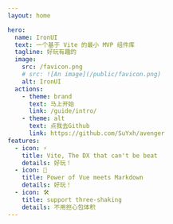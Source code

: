 ```yaml
---
layout: home

hero:
  name: IronUI
  text: 一个基于 Vite 的最小 MVP 组件库
  tagline: 好玩有趣的
  image:
    src: /favicon.png
    # src: ![An image](/public/favicon.png)
    alt: IronUI
  actions:
    - theme: brand
      text: 马上开始
      link: /guide/intro/
    - theme: alt
      text: 点我去Github
      link: https://github.com/SuYxh/avenger
features:
  - icon: ⚡️
    title: Vite, The DX that can't be beat
    details: 好玩！
  - icon: 🖖
    title: Power of Vue meets Markdown
    details: 好玩！
  - icon: 🛠️
    title: support three-shaking
    details: 不用担心包体积
---
```

